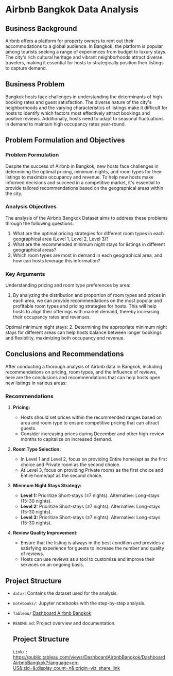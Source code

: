 # Airbnb Bangkok Data Analysis

## **Business Background**

Airbnb offers a platform for property owners to rent out their accommodations to a global audience. In Bangkok, the platform is popular among tourists seeking a range of experiences from budget to luxury stays. The city's rich cultural heritage and vibrant neighborhoods attract diverse travelers, making it essential for hosts to strategically position their listings to capture demand.

## **Business Problem**

Bangkok hosts face challenges in understanding the determinants of high booking rates and guest satisfaction. The diverse nature of the city's neighborhoods and the varying characteristics of listings make it difficult for hosts to identify which factors most effectively attract bookings and positive reviews. Additionally, hosts need to adapt to seasonal fluctuations in demand to maintain high occupancy rates year-round.

## **Problem Formulation and Objectives**

### Problem Formulation
Despite the success of Airbnb in Bangkok, new hosts face challenges in determining the optimal pricing, minimum nights, and room types for their listings to maximize occupancy and revenue. To help new hosts make informed decisions and succeed in a competitive market, it's essential to provide tailored recommendations based on the geographical areas within the city.

### Analysis Objectives
The analysis of the Airbnb Bangkok Dataset aims to address these problems through the following questions:
1. What are the optimal pricing strategies for different room types in each geographical area (Level 1, Level 2, Level 3)?
2. What are the recommended minimum night stays for listings in different geographical areas?
3. Which room types are most in demand in each geographical area, and how can hosts leverage this information?

### Key Arguments
Understanding pricing and room type preferences by area:
1. By analyzing the distribution and proportion of room types and prices in each area, we can provide recommendations on the most popular and profitable room types and pricing strategies for hosts. This will help hosts to align their offerings with market demand, thereby increasing their occupancy rates and revenues.

Optimal minimum night stays:
2. Determining the appropriate minimum night stays for different areas can help hosts balance between longer bookings and flexibility, maximizing both occupancy and revenue.

## **Conclusions and Recommendations**

After conducting a thorough analysis of Airbnb data in Bangkok, including recommendations on pricing, room types, and the influence of reviews, here are the conclusions and recommendations that can help hosts open new listings in various areas:

### Recommendations

1. **Pricing:**
   - Hosts should set prices within the recommended ranges based on area and room type to ensure competitive pricing that can attract guests.
   - Consider increasing prices during December and other high-review months to capitalize on increased demand.

2. **Room Type Selection:**
   - In Level 1 and Level 2, focus on providing Entire home/apt as the first choice and Private room as the second choice.
   - At Level 3, focus on providing Private rooms as the first choice and Entire home/apt as the second choice.

3. **Minimum Night Stays Strategy:**
   - **Level 1:** Prioritize Short-stays (≤7 nights). Alternative: Long-stays (15-30 nights).
   - **Level 2:** Prioritize Short-stays (≤7 nights). Alternative: Long-stays (15-30 nights).
   - **Level 3:** Prioritize Short-stays (≤7 nights). Alternative: Long-stays (15-30 nights).

4. **Review Quality Improvement:**
   - Ensure that the listing is always in the best condition and provides a satisfying experience for guests to increase the number and quality of reviews.
   - Hosts can use reviews as a tool to customize and improve their services on an ongoing basis.

## **Project Structure**

- `data/`: Contains the dataset used for the analysis.
- `notebooks/`: Jupyter notebooks with the step-by-step analysis.
- `Tableau/`:[Dashboard Airbnb Bangkok](https://public.tableau.com/views/DashboardAirbnbBangkok/DashboardAirbnbBangkok?:language=en-US&:sid=&:display_count=n&:origin=viz_share_link) 
- `README.md`: Project overview and documentation.

  ## **Project Structure**
   `Link/` : https://public.tableau.com/views/DashboardAirbnbBangkok/DashboardAirbnbBangkok?:language=en-US&:sid=&:display_count=n&:origin=viz_share_link
